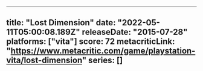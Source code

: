 
---
title: "Lost Dimension"
date: "2022-05-11T05:00:08.189Z"
releaseDate: "2015-07-28"
platforms: ["vita"]
score: 72
metacriticLink: "https://www.metacritic.com/game/playstation-vita/lost-dimension"
series: []
---
